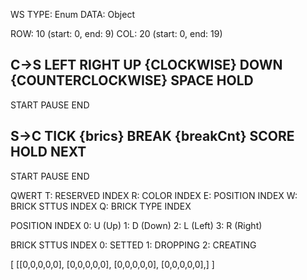 WS
TYPE: Enum
DATA: Object

ROW: 10 (start: 0, end: 9)
COL: 20 (start: 0, end: 19)

C->S
LEFT
RIGHT
UP {CLOCKWISE} 
DOWN {COUNTERCLOCKWISE}
SPACE
HOLD
-
START
PAUSE
END

S->C
TICK {brics}
BREAK {breakCnt}
SCORE
HOLD
NEXT
-
START
PAUSE
END

QWERT
T: RESERVED INDEX
R: COLOR INDEX
E: POSITION INDEX
W: BRICK STTUS INDEX
Q: BRICK TYPE INDEX

POSITION INDEX
0: U (Up)
1: D (Down)
2: L (Left)
3: R (Right)

BRICK STTUS INDEX
0: SETTED
1: DROPPING
2: CREATING


[
  [[0,0,0,0,0], [0,0,0,0,0], [0,0,0,0,0], [0,0,0,0,0],]
]